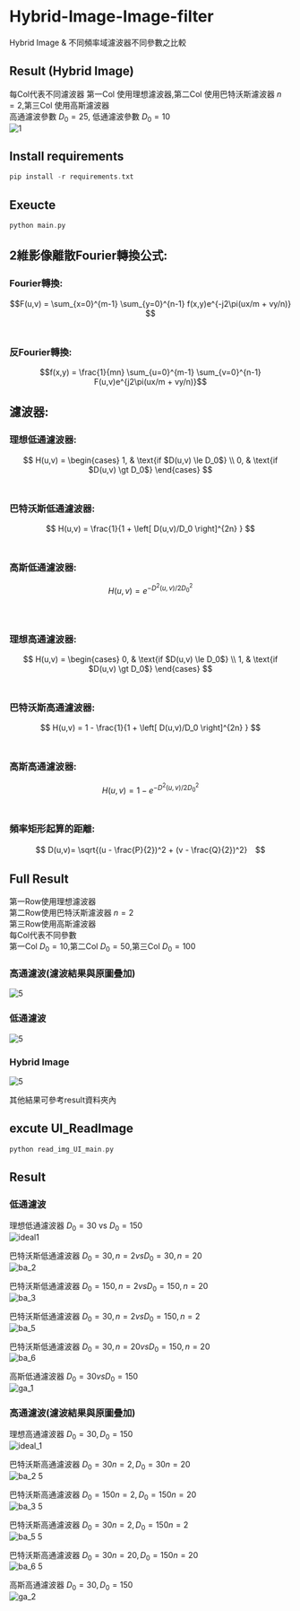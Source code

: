 # Hybrid-Image-Image-filter

Hybrid Image & 不同頻率域濾波器不同參數之比較 <br>
## Result (Hybrid Image)
每Col代表不同濾波器
第一Col 使用理想濾波器,第二Col 使用巴特沃斯濾波器 $n=2$,第三Col 使用高斯濾波器<br>
高通濾波參數 $D_0 = 25$, 低通濾波參數 $D_0 = 10$<br>
![1](https://user-images.githubusercontent.com/49235533/210938177-5ec01e41-6ea0-4b56-840b-53ab1817d268.jpg)

## Install requirements
```C
pip install -r requirements.txt
```

## Exeucte
```C
python main.py
```
## 2維影像離散Fourier轉換公式:
### Fourier轉換:
$$F(u,v) = \sum_{x=0}^{m-1} \sum_{y=0}^{n-1} f(x,y)e^{-j2\pi(ux/m + vy/n)} $$ <br>
### 反Fourier轉換:
$$f(x,y) = \frac{1}{mn} \sum_{u=0}^{m-1} \sum_{v=0}^{n-1} F(u,v)e^{j2\pi(ux/m + vy/n)}$$

## 濾波器:
### 理想低通濾波器:
  $$
  H(u,v) =
  \begin{cases}
  1,  & \text{if $D(u,v) \le D_0$} \\
  0, & \text{if $D(u,v) \gt D_0$}
  \end{cases}
  $$<br>

### 巴特沃斯低通濾波器:
  $$
  H(u,v) = \frac{1}{1 + \left[ D(u,v)/D_0  \right]^{2n} }
  $$<br>

### 高斯低通濾波器:
  $$
  H(u,v) = e^{-D^2(u,v)/2D_{0}^{2}}
  $$<br>
  <br>
  
### 理想高通濾波器:
  $$
  H(u,v) =
  \begin{cases}
  0,  & \text{if $D(u,v) \le D_0$} \\
  1, & \text{if $D(u,v) \gt D_0$}
  \end{cases}
  $$<br>

### 巴特沃斯高通濾波器:
  $$
  H(u,v) = 1 - \frac{1}{1 + \left[ D(u,v)/D_0  \right]^{2n} }
  $$<br>

### 高斯高通濾波器:
  $$
  H(u,v) = 1 - e^{-D^2(u,v)/2D_{0}^{2}}
  $$<br>
  
### 頻率矩形起算的距離:
  $$ D(u,v)= \sqrt{(u - \frac{P}{2})^2 + (v - \frac{Q}{2})^2}　$$

## Full Result
第一Row使用理想濾波器<br>
第二Row使用巴特沃斯濾波器 $n=2$<br>
第三Row使用高斯濾波器<br>
每Col代表不同參數<br>
第一Col $D_0 = 10$,第二Col $D_0 = 50$,第三Col $D_0 = 100$<br>

### 高通濾波(濾波結果與原圖疊加)
![5](https://user-images.githubusercontent.com/49235533/210935655-c08e88ac-bd3f-4ba3-a66c-7318e133de1b.jpg)<br>

### 低通濾波
![5](https://user-images.githubusercontent.com/49235533/210935724-05615d30-43d8-4863-a988-5b59c006003d.jpg)<br>

### Hybrid Image
![5](https://user-images.githubusercontent.com/49235533/210935797-ff75aa64-97b0-47c1-ab0d-fa87aa7bd927.jpg)<br>

其他結果可參考result資料夾內

## excute UI_ReadImage
```C
python read_img_UI_main.py
```

## Result

### 低通濾波
理想低通濾波器 $D_0 = 30 \text{ vs } D_0 = 150$<br>
![ideal1](https://user-images.githubusercontent.com/49235533/214922513-17da2639-b24b-4c2e-aee7-5ab8464ed388.JPG)

巴特沃斯低通濾波器 $D_0 = 30,n = 2 vs D_0 = 30,n = 20$<br>
![ba_2](https://user-images.githubusercontent.com/49235533/214922557-4d9239ba-4f18-4ec2-8814-b17f6dbb1338.JPG)

巴特沃斯低通濾波器 $D_0 = 150,n = 2 vs D_0 = 150,n = 20$<br>
![ba_3](https://user-images.githubusercontent.com/49235533/214922573-10af3bc1-67d9-4ea1-8027-75eebc12d210.JPG)

巴特沃斯低通濾波器 $D_0 = 30, n = 2 vs D_0 = 150 ,n = 2$<br>
![ba_5](https://user-images.githubusercontent.com/49235533/214922582-ba7bc8c8-7d29-42b6-a29c-85f249bb4262.JPG)

巴特沃斯低通濾波器 $D_0 = 30,n = 20 vs D_0 = 150,n = 20$<br>
![ba_6](https://user-images.githubusercontent.com/49235533/214922589-4d6184fc-b709-40db-a79d-91707215f9be.JPG)

高斯低通濾波器 $D_0 = 30 vs D_0 = 150$<br>
![ga_1](https://user-images.githubusercontent.com/49235533/214922602-11a8a57d-6194-4329-b1f8-c96d44fb24f2.JPG)

### 高通濾波(濾波結果與原圖疊加)
理想高通濾波器 $D_0 = 30,D_0 = 150$<br>
![ideal_1](https://user-images.githubusercontent.com/49235533/214922625-d6259109-1e3d-4f0b-a921-800e29ba32de.JPG)

巴特沃斯高通濾波器 $D_0 = 30 n = 2,D_0 = 30 n = 20$<br>
![ba_2 5](https://user-images.githubusercontent.com/49235533/214922635-55f5aa47-2d40-4a19-9fb6-a191a6960ab0.JPG)

巴特沃斯高通濾波器 $D_0 = 150 n = 2,D_0 = 150 n = 20$<br>
![ba_3 5](https://user-images.githubusercontent.com/49235533/214922644-0f3a2e7b-5ada-41b7-a98d-59581455919b.JPG)

巴特沃斯高通濾波器 $D_0 = 30 n = 2,D_0 = 150 n = 2$<br>
![ba_5 5](https://user-images.githubusercontent.com/49235533/214922660-2f18a028-ccc8-421d-9750-ea94b35388f5.JPG)

巴特沃斯高通濾波器 $D_0 = 30 n = 20,D_0 = 150 n = 20$<br>
![ba_6 5](https://user-images.githubusercontent.com/49235533/214922677-12cfde05-bcba-438b-83cc-ebc1d6cd0c49.JPG)

高斯高通濾波器 $D_0 = 30,D_0 = 150$<br>
![ga_2](https://user-images.githubusercontent.com/49235533/214922687-a742bf63-955b-4f16-b246-d1cc10c27e58.JPG)











